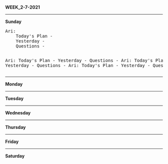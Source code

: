 <b>WEEK_2-7-2021</b>  
<hr>
<b>Sunday</b>  
<pre>
Ari: 
    Today's Plan - 
    Yesterday - 
    Questions - 
    
    
Ari: 
        Today's Plan - 
    Yesterday - 
    Questions - 
Ari: 
    Today's Plan - 
    Yesterday - 
    Questions - 
Ari: 
    Today's Plan - 
    Yesterday - 
    Questions - 
</pre>

<hr>
<b>Monday</b>  
<hr>
<b>Tuesday</b>  
<hr>
<b>Wednesday</b>  
<hr>
<b>Thursday</b>  
<hr>
<b>Friday</b>  
<hr>
<b>Saturday</b>
